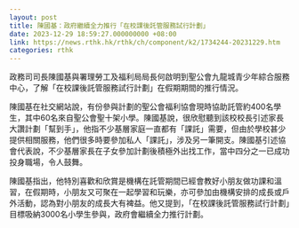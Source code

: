 ```yaml
---
layout: post
title: 陳國基：政府繼續全力推行「在校課後託管服務試行計劃」
date: 2023-12-29 18:59:27.000000000 +08:00
link: https://news.rthk.hk/rthk/ch/component/k2/1734244-20231229.htm
categories: rthk
---
```


政務司司長陳國基與署理勞工及福利局局長何啟明到聖公會九龍城青少年綜合服務中心，了解「在校課後託管服務試行計劃」在假期期間的推行情況。

陳國基在社交網站說，有份參與計劃的聖公會福利協會現時協助託管約400名學生，其中60名來自聖公會聖十架小學。陳國基說，很欣慰聽到該校校長引述家長大讚計劃「幫到手」，他指不少基層家庭一直都有「課託」需要，但由於學校甚少提供相關服務，他們很多時要參加私人「課託」，涉及另一筆開支。陳國基引述協會代表說，不少基層家長在子女參加計劃後積極外出找工作，當中四分之一已成功投身職場，令人鼓舞。

陳國基指出，他特別喜歡和欣賞是機構在託管期間已經會教好小朋友做功課和溫習，在假期時，小朋友又可聚在一起學習和玩樂，亦可參加由機構安排的成長或戶外活動，認為對小朋友的成長大有裨益。他又提到，「在校課後託管服務試行計劃」目標吸納3000名小學生參與，政府會繼續全力推行計劃。
